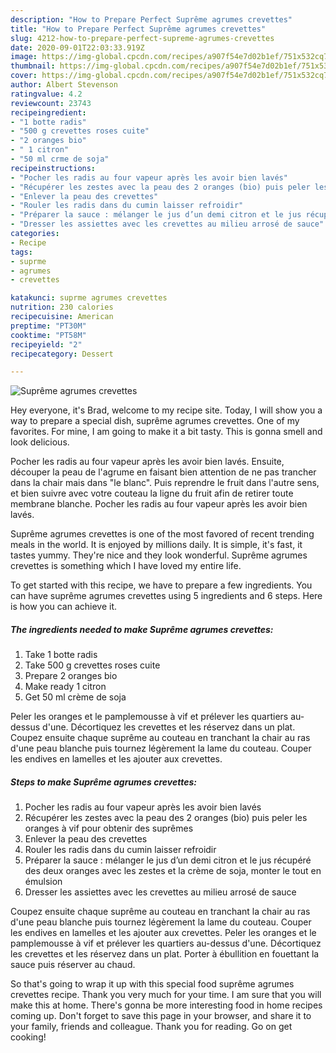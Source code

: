 ```yaml
---
description: "How to Prepare Perfect Suprême agrumes crevettes"
title: "How to Prepare Perfect Suprême agrumes crevettes"
slug: 4212-how-to-prepare-perfect-supreme-agrumes-crevettes
date: 2020-09-01T22:03:33.919Z
image: https://img-global.cpcdn.com/recipes/a907f54e7d02b1ef/751x532cq70/supreme-agrumes-crevettes-photo-principale-de-la-recette.jpg
thumbnail: https://img-global.cpcdn.com/recipes/a907f54e7d02b1ef/751x532cq70/supreme-agrumes-crevettes-photo-principale-de-la-recette.jpg
cover: https://img-global.cpcdn.com/recipes/a907f54e7d02b1ef/751x532cq70/supreme-agrumes-crevettes-photo-principale-de-la-recette.jpg
author: Albert Stevenson
ratingvalue: 4.2
reviewcount: 23743
recipeingredient:
- "1 botte radis"
- "500 g crevettes roses cuite"
- "2 oranges bio"
- " 1 citron"
- "50 ml crme de soja"
recipeinstructions:
- "Pocher les radis au four vapeur après les avoir bien lavés"
- "Récupérer les zestes avec la peau des 2 oranges (bio) puis peler les oranges à vif pour obtenir des suprêmes"
- "Enlever la peau des crevettes"
- "Rouler les radis dans du cumin laisser refroidir"
- "Préparer la sauce : mélanger le jus d’un demi citron et le jus récupéré des deux oranges avec les zestes et la crème de soja, monter le tout en émulsion"
- "Dresser les assiettes avec les crevettes au milieu arrosé de sauce"
categories:
- Recipe
tags:
- suprme
- agrumes
- crevettes

katakunci: suprme agrumes crevettes 
nutrition: 230 calories
recipecuisine: American
preptime: "PT30M"
cooktime: "PT58M"
recipeyield: "2"
recipecategory: Dessert

---
```



![Suprême agrumes crevettes](https://img-global.cpcdn.com/recipes/a907f54e7d02b1ef/751x532cq70/supreme-agrumes-crevettes-photo-principale-de-la-recette.jpg)

Hey everyone, it's Brad, welcome to my recipe site. Today, I will show you a way to prepare a special dish, suprême agrumes crevettes. One of my favorites. For mine, I am going to make it a bit tasty. This is gonna smell and look delicious.

Pocher les radis au four vapeur après les avoir bien lavés. Ensuite, découper la peau de l&#39;agrume en faisant bien attention de ne pas trancher dans la chair mais dans &#34;le blanc&#34;. Puis reprendre le fruit dans l&#39;autre sens, et bien suivre avec votre couteau la ligne du fruit afin de retirer toute membrane blanche. Pocher les radis au four vapeur après les avoir bien lavés.

Suprême agrumes crevettes is one of the most favored of recent trending meals in the world. It is enjoyed by millions daily. It is simple, it's fast, it tastes yummy. They're nice and they look wonderful. Suprême agrumes crevettes is something which I have loved my entire life.


To get started with this recipe, we have to prepare a few ingredients. You can have suprême agrumes crevettes using 5 ingredients and 6 steps. Here is how you can achieve it.

<!--inarticleads1-->

##### The ingredients needed to make Suprême agrumes crevettes:

1. Take 1 botte radis
1. Take 500 g crevettes roses cuite
1. Prepare 2 oranges bio
1. Make ready  1 citron
1. Get 50 ml crème de soja


Peler les oranges et le pamplemousse à vif et prélever les quartiers au-dessus d&#39;une. Décortiquez les crevettes et les réservez dans un plat. Coupez ensuite chaque suprême au couteau en tranchant la chair au ras d&#39;une peau blanche puis tournez légèrement la lame du couteau. Couper les endives en lamelles et les ajouter aux crevettes. 

<!--inarticleads2-->

##### Steps to make Suprême agrumes crevettes:

1. Pocher les radis au four vapeur après les avoir bien lavés
1. Récupérer les zestes avec la peau des 2 oranges (bio) puis peler les oranges à vif pour obtenir des suprêmes
1. Enlever la peau des crevettes
1. Rouler les radis dans du cumin laisser refroidir
1. Préparer la sauce : mélanger le jus d’un demi citron et le jus récupéré des deux oranges avec les zestes et la crème de soja, monter le tout en émulsion
1. Dresser les assiettes avec les crevettes au milieu arrosé de sauce


Coupez ensuite chaque suprême au couteau en tranchant la chair au ras d&#39;une peau blanche puis tournez légèrement la lame du couteau. Couper les endives en lamelles et les ajouter aux crevettes. Peler les oranges et le pamplemousse à vif et prélever les quartiers au-dessus d&#39;une. Décortiquez les crevettes et les réservez dans un plat. Porter à ébullition en fouettant la sauce puis réserver au chaud. 

So that's going to wrap it up with this special food suprême agrumes crevettes recipe. Thank you very much for your time. I am sure that you will make this at home. There's gonna be more interesting food in home recipes coming up. Don't forget to save this page in your browser, and share it to your family, friends and colleague. Thank you for reading. Go on get cooking!

